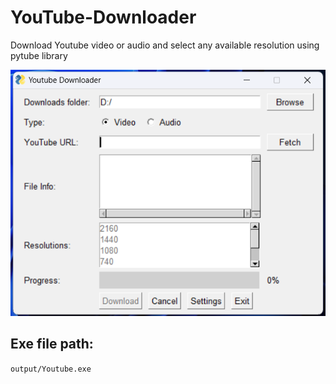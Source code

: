 # YouTube-Downloader
Download Youtube video or audio and select any available resolution using pytube library

![](https://raw.githubusercontent.com/hishamdalal/YouTube-Downloader/main/Screenshot.png)

## Exe file path: 
`output/Youtube.exe`
